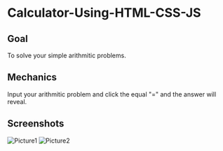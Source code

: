 # Calculator-Using-HTML-CSS-JS

## Goal 

To solve your simple arithmitic problems.

## Mechanics 

Input your arithmitic problem and click the equal "=" and the answer will reveal. 

## Screenshots

![Picture1](https://user-images.githubusercontent.com/113250763/216977846-36763aec-99e4-4a0e-a74a-9f05db784e51.png)
![Picture2](https://user-images.githubusercontent.com/113250763/216978124-3c15585e-07b0-40a4-8646-c1675c68bf7c.png)
